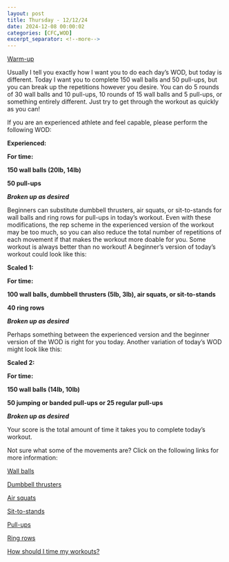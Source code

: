 ```yaml
---
layout: post
title: Thursday - 12/12/24
date: 2024-12-08 00:00:02
categories: [CFC,WOD]
excerpt_separator: <!--more-->
---
```

[Warm-up](https://communityfitnessclub.wixsite.com/website/post/basic-full-body-warm-up)

Usually I tell you exactly how I want you to do each day’s WOD, but today is different. Today I want you to complete 150 wall balls and 50 pull-ups, but you can break up the repetitions however you desire. You can do 5 rounds of 30 wall balls and 10 pull-ups, 10 rounds of 15 wall balls and 5 pull-ups, or something entirely different. Just try to get through the workout as quickly as you can! 

If you are an experienced athlete and feel capable, please perform the following WOD:

**Experienced:**

**For time:**

**150 wall balls (20lb, 14lb)**

**50 pull-ups**

***Broken up as desired***

Beginners can substitute dumbbell thrusters, air squats, or sit-to-stands for wall balls and ring rows for pull-ups in today’s workout. Even with these modifications, the rep scheme in the experienced version of the workout may be too much, so you can also reduce the total number of repetitions of each movement if that makes the workout more doable for you. Some workout is always better than no workout! A beginner’s version of today’s workout could look like this:

**Scaled 1:**

**For time:**

**100 wall balls, dumbbell thrusters (5lb, 3lb), air squats, or sit-to-stands**

**40 ring rows**

***Broken up as desired***

Perhaps something between the experienced version and the beginner version of the WOD is right for you today. Another variation of today’s WOD might look like this:

**Scaled 2:**

**For time:**

**150 wall balls (14lb, 10lb)**

**50 jumping or banded pull-ups or 25 regular pull-ups**

***Broken up as desired***

Your score is the total amount of time it takes you to complete today’s workout. 

Not sure what some of the movements are? Click on the following links for more information:

[Wall balls](https://communityfitnessclub.wixsite.com/website/post/wall-balls)

[Dumbbell thrusters](https://communityfitnessclub.wixsite.com/website/post/dumbbell-thrusters)

[Air squats](https://communityfitnessclub.wixsite.com/website/post/air-squat) 

[Sit-to-stands](https://www.youtube.com/watch?v=vNq9vtEXksc) 

[Pull-ups](https://communityfitnessclub.wixsite.com/website/post/pull-ups) 

[Ring rows](https://communityfitnessclub.wixsite.com/website/post/ring-rows) 

[How should I time my workouts?](https://communityfitnessclub.wixsite.com/website/post/how-should-i-time-my-workouts)
